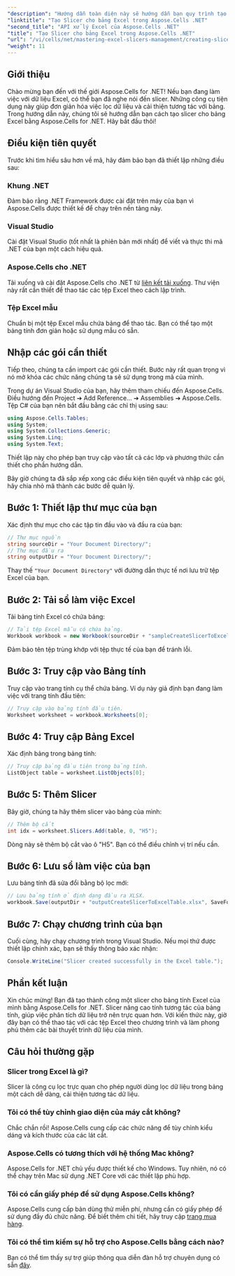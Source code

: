 ```yaml
---
"description": "Hướng dẫn toàn diện này sẽ hướng dẫn bạn quy trình tạo slicer cho bảng Excel bằng Aspose.Cells for .NET. Tìm hiểu cách thiết lập môi trường, tải sổ làm việc Excel và thêm slicer tương tác để nâng cao khả năng phân tích dữ liệu của bạn."
"linktitle": "Tạo Slicer cho bảng Excel trong Aspose.Cells .NET"
"second_title": "API xử lý Excel của Aspose.Cells .NET"
"title": "Tạo Slicer cho bảng Excel trong Aspose.Cells .NET"
"url": "/vi/cells/net/mastering-excel-slicers-management/creating-slicer-for-excel-table/"
"weight": 11
---
```


## Giới thiệu

Chào mừng bạn đến với thế giới Aspose.Cells for .NET! Nếu bạn đang làm việc với dữ liệu Excel, có thể bạn đã nghe nói đến slicer. Những công cụ tiện dụng này giúp đơn giản hóa việc lọc dữ liệu và cải thiện tương tác với bảng. Trong hướng dẫn này, chúng tôi sẽ hướng dẫn bạn cách tạo slicer cho bảng Excel bằng Aspose.Cells for .NET. Hãy bắt đầu thôi!

## Điều kiện tiên quyết

Trước khi tìm hiểu sâu hơn về mã, hãy đảm bảo bạn đã thiết lập những điều sau:

### Khung .NET
Đảm bảo rằng .NET Framework được cài đặt trên máy của bạn vì Aspose.Cells được thiết kế để chạy trên nền tảng này.

### Visual Studio
Cài đặt Visual Studio (tốt nhất là phiên bản mới nhất) để viết và thực thi mã .NET của bạn một cách hiệu quả.

### Aspose.Cells cho .NET
Tải xuống và cài đặt Aspose.Cells cho .NET từ [liên kết tải xuống](https://releases.aspose.com/cells/net/). Thư viện này rất cần thiết để thao tác các tệp Excel theo cách lập trình.

### Tệp Excel mẫu
Chuẩn bị một tệp Excel mẫu chứa bảng để thao tác. Bạn có thể tạo một bảng tính đơn giản hoặc sử dụng mẫu có sẵn.

## Nhập các gói cần thiết

Tiếp theo, chúng ta cần import các gói cần thiết. Bước này rất quan trọng vì nó mở khóa các chức năng chúng ta sẽ sử dụng trong mã của mình.

Trong dự án Visual Studio của bạn, hãy thêm tham chiếu đến Aspose.Cells. Điều hướng đến Project ➔ Add Reference... ➔ Assemblies ➔ Aspose.Cells. Tệp C# của bạn nên bắt đầu bằng các chỉ thị using sau:

```csharp
using Aspose.Cells.Tables;
using System;
using System.Collections.Generic;
using System.Linq;
using System.Text;
```

Thiết lập này cho phép bạn truy cập vào tất cả các lớp và phương thức cần thiết cho phần hướng dẫn.

Bây giờ chúng ta đã sắp xếp xong các điều kiện tiên quyết và nhập các gói, hãy chia nhỏ mã thành các bước dễ quản lý.

## Bước 1: Thiết lập thư mục của bạn

Xác định thư mục cho các tập tin đầu vào và đầu ra của bạn:

```csharp
// Thư mục nguồn
string sourceDir = "Your Document Directory/";
// Thư mục đầu ra
string outputDir = "Your Document Directory/";
```

Thay thế `"Your Document Directory"` với đường dẫn thực tế nơi lưu trữ tệp Excel của bạn.

## Bước 2: Tải sổ làm việc Excel

Tải bảng tính Excel có chứa bảng:

```csharp
// Tải tệp Excel mẫu có chứa bảng.
Workbook workbook = new Workbook(sourceDir + "sampleCreateSlicerToExcelTable.xlsx");
```

Đảm bảo tên tệp trùng khớp với tệp thực tế của bạn để tránh lỗi.

## Bước 3: Truy cập vào Bảng tính

Truy cập vào trang tính cụ thể chứa bảng. Ví dụ này giả định bạn đang làm việc với trang tính đầu tiên:

```csharp
// Truy cập vào bảng tính đầu tiên.
Worksheet worksheet = workbook.Worksheets[0];
```

## Bước 4: Truy cập Bảng Excel

Xác định bảng trong bảng tính:

```csharp
// Truy cập bảng đầu tiên trong bảng tính.
ListObject table = worksheet.ListObjects[0];
```

## Bước 5: Thêm Slicer

Bây giờ, chúng ta hãy thêm slicer vào bảng của mình:

```csharp
// Thêm bộ cắt
int idx = worksheet.Slicers.Add(table, 0, "H5");
```

Dòng này sẽ thêm bộ cắt vào ô "H5". Bạn có thể điều chỉnh vị trí nếu cần.

## Bước 6: Lưu sổ làm việc của bạn

Lưu bảng tính đã sửa đổi bằng bộ lọc mới:

```csharp
// Lưu bảng tính ở định dạng đầu ra XLSX.
workbook.Save(outputDir + "outputCreateSlicerToExcelTable.xlsx", SaveFormat.Xlsx);
```

## Bước 7: Chạy chương trình của bạn

Cuối cùng, hãy chạy chương trình trong Visual Studio. Nếu mọi thứ được thiết lập chính xác, bạn sẽ thấy thông báo xác nhận:

```csharp
Console.WriteLine("Slicer created successfully in the Excel table.");
```

## Phần kết luận

Xin chúc mừng! Bạn đã tạo thành công một slicer cho bảng tính Excel của mình bằng Aspose.Cells for .NET. Slicer nâng cao tính tương tác của bảng tính, giúp việc phân tích dữ liệu trở nên trực quan hơn. Với kiến thức này, giờ đây bạn có thể thao tác với các tệp Excel theo chương trình và làm phong phú thêm các bài thuyết trình dữ liệu của mình.

## Câu hỏi thường gặp

### Slicer trong Excel là gì?
Slicer là công cụ lọc trực quan cho phép người dùng lọc dữ liệu trong bảng một cách dễ dàng, cải thiện tương tác dữ liệu.

### Tôi có thể tùy chỉnh giao diện của máy cắt không?
Chắc chắn rồi! Aspose.Cells cung cấp các chức năng để tùy chỉnh kiểu dáng và kích thước của các lát cắt.

### Aspose.Cells có tương thích với hệ thống Mac không?
Aspose.Cells for .NET chủ yếu được thiết kế cho Windows. Tuy nhiên, nó có thể chạy trên Mac sử dụng .NET Core với các thiết lập phù hợp.

### Tôi có cần giấy phép để sử dụng Aspose.Cells không?
Aspose.Cells cung cấp bản dùng thử miễn phí, nhưng cần có giấy phép để sử dụng đầy đủ chức năng. Để biết thêm chi tiết, hãy truy cập [trang mua hàng](https://purchase.aspose.com/buy).

### Tôi có thể tìm kiếm sự hỗ trợ cho Aspose.Cells bằng cách nào?
Bạn có thể tìm thấy sự trợ giúp thông qua diễn đàn hỗ trợ chuyên dụng có sẵn [đây](https://forum.aspose.com/c/cells/9).